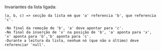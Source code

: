 Invariantes da lista ligada:

	(a, b, c) => secção da lista em que 'a' referencia 'b', que referencia 'c'.

	-No final da remoção de 'b', 'a' deve apontar para 'c'.
	-No final da inserção de 'x' na posição de 'b', 'a' aponta para 'x', 'x' aponta para 'b','b' aponta para 'c'.
	-Durante a leitura da lista, nenhum nó (que não o último) deve referenciar 'null'.